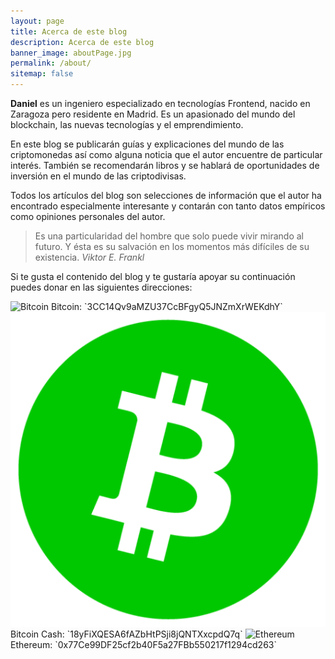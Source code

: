```yaml
---
layout: page
title: Acerca de este blog
description: Acerca de este blog
banner_image: aboutPage.jpg
permalink: /about/
sitemap: false
---
```


**Daniel** es un ingeniero especializado en tecnologías Frontend, nacido en Zaragoza pero residente en Madrid. Es un apasionado del mundo del blockchain, las nuevas tecnologías y el emprendimiento.

En este blog se publicarán guías y explicaciones del mundo de las criptomonedas así como alguna noticia que el autor encuentre de particular interés. También se recomendarán libros y se hablará de oportunidades de inversión en el mundo de las criptodivisas.

Todos los artículos del blog son selecciones de información que el autor ha encontrado especialmente interesante y contarán con tanto datos empíricos como opiniones personales del autor.

>Es una particularidad del hombre que solo puede vivir mirando al futuro. Y ésta es su salvación en los momentos más difíciles de su existencia. <cite>Viktor E. Frankl</cite>

Si te gusta el contenido del blog y te gustaría apoyar su continuación puedes donar en las siguientes direcciones:

<img src="https://files.coinmarketcap.com/static/img/coins/64x64/bitcoin.png" alt="Bitcoin" class="small-image" title="Bitcoin"/>
Bitcoin: `3CC14Qv9aMZU37CcBFgyQ5JNZmXrWEKdhY`

<img src="/images/bch.png" alt="Bitcoin Cash" class="small-image" title="Bitcoin Cash"/>
Bitcoin Cash: `18yFiXQESA6fAZbHtPSji8jQNTXxcpdQ7q`

<img src="https://files.coinmarketcap.com/static/img/coins/64x64/ethereum.png" alt="Ethereum" class="small-image" title="Ethereum"/>
Ethereum: `0x77Ce99DF25cf2b40F5a27FBb550217f1294cd263`